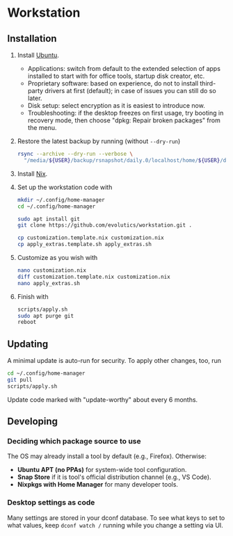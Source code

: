 # Workstation

## Installation

1. Install [Ubuntu](https://ubuntu.com).

   - Applications: switch from default to the extended selection of apps
     installed to start with for office tools, startup disk creator, etc.
   - Proprietary software: based on experience, do not to install third-party
     drivers at first (default); in case of issues you can still do so later.
   - Disk setup: select encryption as it is easiest to introduce now.
   - Troubleshooting: if the desktop freezes on first usage, try booting in
     recovery mode, then choose "dpkg: Repair broken packages" from the menu.

1. Restore the latest backup by running (without `--dry-run`)

   ```bash
   rsync --archive --dry-run --verbose \
     "/media/${USER}/backup/rsnapshot/daily.0/localhost/home/${USER}/data" ~
   ```

1. Install [Nix](https://nixos.org).

1. Set up the workstation code with

   ```bash
   mkdir ~/.config/home-manager
   cd ~/.config/home-manager

   sudo apt install git
   git clone https://github.com/evolutics/workstation.git .

   cp customization.template.nix customization.nix
   cp apply_extras.template.sh apply_extras.sh
   ```

1. Customize as you wish with

   ```bash
   nano customization.nix
   diff customization.template.nix customization.nix
   nano apply_extras.sh
   ```

1. Finish with

   ```bash
   scripts/apply.sh
   sudo apt purge git
   reboot
   ```

## Updating

A minimal update is auto-run for security. To apply other changes, too, run

```bash
cd ~/.config/home-manager
git pull
scripts/apply.sh
```

Update code marked with "update-worthy" about every 6 months.

## Developing

### Deciding which package source to use

The OS may already install a tool by default (e.g., Firefox). Otherwise:

- **Ubuntu APT (no PPAs)** for system-wide tool configuration.
- **Snap Store** if it is tool's official distribution channel (e.g., VS Code).
- **Nixpkgs with Home Manager** for many developer tools.

### Desktop settings as code

Many settings are stored in your dconf database. To see what keys to set to what
values, keep `dconf watch /` running while you change a setting via UI.
